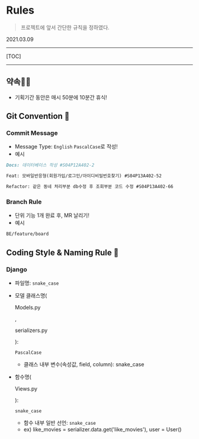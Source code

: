 # Rules

> 프로젝트에 앞서 간단한 규칙을 정하였다.

2021.03.09

---

[TOC]

---



## 약속🤞🏼

- 기획기간 동안은 매시 50분에 10분간 휴식!



## Git Convention 👣

### Commit Message

- Message Type: `English` `PascalCase`로 작성!
- 예시

```markdown
Docs: 데이터베이스 작성 #S04P12A402-2

Feat: 모바일반응형(회원가입/로그인/아이디비밀번호찾기) #S04P13A402-52

Refactor: 같은 동네 처리부분 db수정 후 조회부분 코드 수정 #S04P13A402-66
```

### **Branch Rule**

- 단위 기능 1개 완료 후, MR 날리기!
- 예시

```markdown
BE/feature/board
```



## Coding Style & Naming Rule 👣

### Django

- 파일명: `snake_case`

- 모델 클래스명(

  Models.py

  , 

  serializers.py

  ): 

  ```
  PascalCase
  ```

  - 클래스 내부 변수(속성값, field, column): snake_case

- 함수명(

  Views.py

  ): 

  ```
  snake_case
  ```

  - 함수 내부 일반 선언: `snake_case`
  - ex) like_movies = serializer.data.get('like_movies'), user = User()